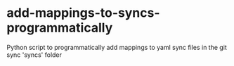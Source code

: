 # add-mappings-to-syncs-programmatically
Python script to programmatically add mappings to yaml sync files in the git sync 'syncs' folder
